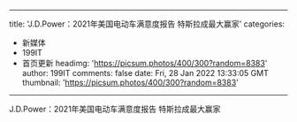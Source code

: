 
---
title: 'J.D.Power：2021年美国电动车满意度报告 特斯拉成最大赢家'
categories: 
 - 新媒体
 - 199IT
 - 首页更新
headimg: 'https://picsum.photos/400/300?random=8383'
author: 199IT
comments: false
date: Fri, 28 Jan 2022 13:33:05 GMT
thumbnail: 'https://picsum.photos/400/300?random=8383'
---

<div>   
J.D.Power：2021年美国电动车满意度报告 特斯拉成最大赢家  
</div>
            